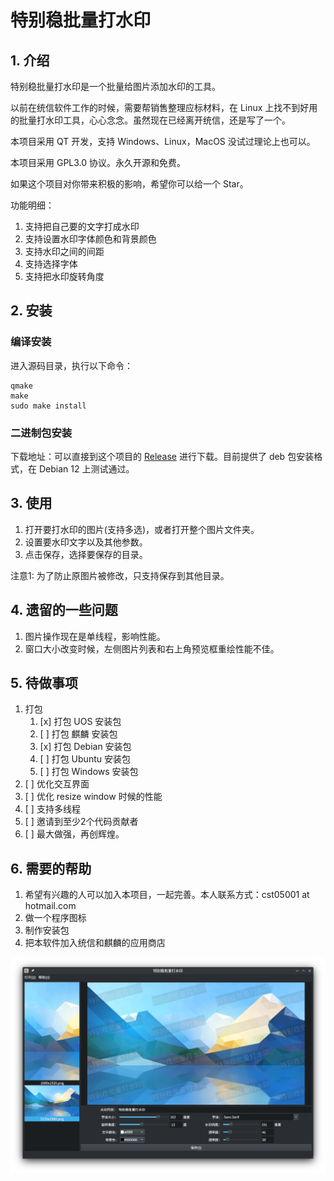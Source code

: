 # 特别稳批量打水印

## 1. 介绍

特别稳批量打水印是一个批量给图片添加水印的工具。

以前在统信软件工作的时候，需要帮销售整理应标材料，在 Linux 上找不到好用的批量打水印工具，心心念念。虽然现在已经离开统信，还是写了一个。

本项目采用 QT 开发，支持 Windows、Linux，MacOS 没试过理论上也可以。

本项目采用 GPL3.0 协议。永久开源和免费。

如果这个项目对你带来积极的影响，希望你可以给一个 Star。

功能明细：

1. 支持把自己要的文字打成水印
2. 支持设置水印字体颜色和背景颜色
3. 支持水印之间的间距
4. 支持选择字体
5. 支持把水印旋转角度

## 2. 安装

### 编译安装

进入源码目录，执行以下命令：

```
qmake
make
sudo make install
```

### 二进制包安装

下载地址：可以直接到这个项目的 [Release](https://github.com/cst05001/watermark-tool/releases) 进行下载。目前提供了 deb 包安装格式，在 Debian 12 上测试通过。

## 3. 使用

1. 打开要打水印的图片(支持多选)，或者打开整个图片文件夹。
2. 设置要水印文字以及其他参数。
3. 点击保存，选择要保存的目录。

注意1: 为了防止原图片被修改，只支持保存到其他目录。

## 4. 遗留的一些问题

1. 图片操作现在是单线程，影响性能。
2. 窗口大小改变时候，左侧图片列表和右上角预览框重绘性能不佳。

## 5. 待做事项

1. 打包
	1. [x] 打包 UOS 安装包 
	2. [ ] 打包 麒麟 安装包 
	3. [x] 打包 Debian 安装包 
	4. [ ] 打包 Ubuntu 安装包 
	5. [ ] 打包 Windows 安装包 
2. [ ] 优化交互界面 
3. [ ] 优化 resize window 时候的性能 
4. [ ] 支持多线程 
5. [ ] 邀请到至少2个代码贡献者 
6. [ ] 最大做强，再创辉煌。 

## 6. 需要的帮助

1. 希望有兴趣的人可以加入本项目，一起完善。本人联系方式：cst05001 at hotmail.com
2. 做一个程序图标
3. 制作安装包
4. 把本软件加入统信和麒麟的应用商店

![screenshot1.png](screenshot1.png)
